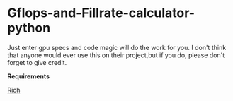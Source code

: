 # Gflops-and-Fillrate-calculator-python
Just enter gpu specs and code magic will do the work for you.
I don't think that anyone would ever use this on their project,but if you do, please don't forget to give credit.

**Requirements**

[Rich](https://github.com/willmcgugan/rich)
